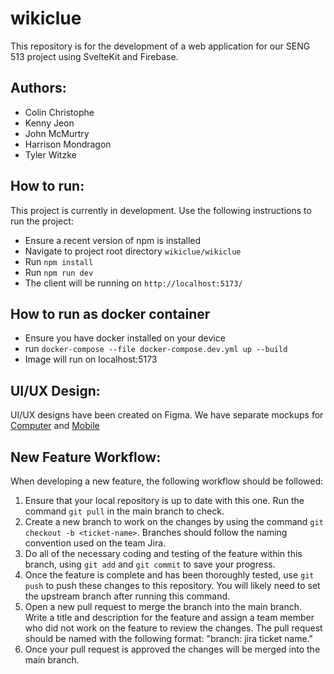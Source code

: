 # wikiclue
This repository is for the development of a web application for our SENG 513 project using SvelteKit and Firebase.

## Authors:
- Colin Christophe
- Kenny Jeon
- John McMurtry
- Harrison Mondragon
- Tyler Witzke

## How to run:
This project is currently in development. Use the following instructions to run the project:
- Ensure a recent version of npm is installed
- Navigate to project root directory `wikiclue/wikiclue`
- Run `npm install`
- Run `npm run dev`
- The client will be running on `http://localhost:5173/`

## How to run as docker container
- Ensure you have docker installed on your device
- run `docker-compose --file docker-compose.dev.yml up --build`
- Image will run on localhost:5173

## UI/UX Design:
UI/UX designs have been created on Figma. We have separate mockups for [Computer](https://www.figma.com/file/bI5E1qi820KH3M59GDhDcO/Computer?type=design&node-id=0%3A1&mode=design&t=9cHrGGIiWYxIyYot-1) and [Mobile](https://www.figma.com/file/GVt4gFmJDPROsmAa51QyG3/Mobile?type=design&node-id=0%3A1&mode=design&t=yKPYNnlhwFWcsKAp-1)

## New Feature Workflow:
When developing a new feature, the following workflow should be followed:

1. Ensure that your local repository is up to date with this one. Run the command ```git pull``` in the main branch to check.
2. Create a new branch to work on the changes by using the command ```git checkout -b <ticket-name>```. Branches should follow the naming convention used on the team Jira.
3. Do all of the necessary coding and testing of the feature within this branch, using ```git add``` and ```git commit``` to save your progress.
4. Once the feature is complete and has been thoroughly tested, use ```git push``` to push these changes to this repository. You will likely need to set the upstream branch after running this command.
5. Open a new pull request to merge the branch into the main branch. Write a title and description for the feature and assign a team member who did not work on the feature to review the changes. The pull request should be named with the following format: "branch: jira ticket name."
6. Once your pull request is approved the changes will be merged into the main branch.
